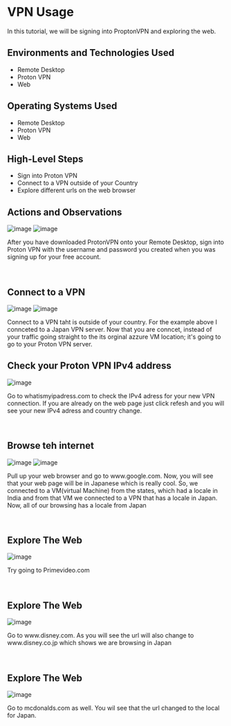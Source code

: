 <h1>VPN Usage</h1>
In this tutorial, we will be signing into ProptonVPN and exploring the web. <br />


<h2>Environments and Technologies Used</h2>

- Remote Desktop
- Proton VPN
- Web
  


<h2>Operating Systems Used </h2>

- Remote Desktop
- Proton VPN
- Web

<h2>High-Level Steps</h2>

- Sign into Proton VPN
- Connect to a VPN outside of your Country
- Explore different urls on the web browser



<h2>Actions and Observations</h2>


![image](https://github.com/kavismith/vpn-usage/assets/143667203/343d72b0-05fa-47aa-935a-24354913f544)
![image](https://github.com/kavismith/vpn-usage/assets/143667203/03157cbb-12ce-44ab-9df3-2acf54134407)


</p>
<p>
After you have downloaded ProtonVPN onto your Remote Desktop, sign into Proton VPN with the username and password you created when you was signing up for your free account.
</p>
<br />


<h2>Connect to a VPN</h2>

![image](https://github.com/kavismith/vpn-usage/assets/143667203/3e15d571-f2e9-42c2-be7c-1149155408c8)
![image](https://github.com/kavismith/vpn-usage/assets/143667203/ea5ffb00-c008-491f-8951-c75705a77e4a)



</p>
<p>
Connect to a VPN taht is outside of your country. For the example above I connceted to a Japan VPN server. Now that you are conncet, instead of your traffic going straight to the its orginal azzure VM location; it's going to go to your Proton VPN server.
</p>


<h2>Check your Proton VPN IPv4 address</h2>


![image](https://github.com/kavismith/vpn-usage/assets/143667203/90d69f17-9e76-433e-b383-4a0c00fc655f)



</p>
<p>
Go to whatismyipadress.com to check the IPv4 adress for your new VPN connection. If you are already on the web page just click refesh and you will see your new IPv4 adress and country change.
</p>
<br />

<h2>Browse teh internet</h2>


![image](https://github.com/kavismith/vpn-usage/assets/143667203/1f574730-a600-4c71-a162-7d90e7db2fd2)
![image](https://github.com/kavismith/vpn-usage/assets/143667203/edf9a7ab-cd40-4110-aad2-c6b46bba810c)





</p>
<p>
Pull up your web browser and go to www.google.com. Now, you will see that your web page will be in Japanese which is really cool. So, we connected to a VM(virtual Machine) from the states, which had a locale in India and from that VM we connected to a VPN that has a locale in Japan. Now, all of our browsing has a locale from Japan
</p>
<br />

 <h2>Explore The Web</h2>


![image](https://github.com/kavismith/vpn-usage/assets/143667203/bb78592f-7b10-4c79-81e7-25f8fbdd166a)




</p>
<p>
Try going to Primevideo.com
</p>
<br />

 <h2>Explore The Web</h2>


![image](https://github.com/kavismith/vpn-usage/assets/143667203/f5a0c742-0c93-41b1-8178-5a44fcdc4798)





</p>
<p>
Go to www.disney.com. As you will see the url will also change to www.disney.co.jp which shows we are browsing in Japan
</p>
<br />

 <h2>Explore The Web</h2>


![image](https://github.com/kavismith/vpn-usage/assets/143667203/a2793c21-c904-41dd-b465-fdaf2ad62d27)





</p>
<p>
Go to mcdonalds.com as well. You wil see that the url changed to the local for Japan. 
</p>
<br />
